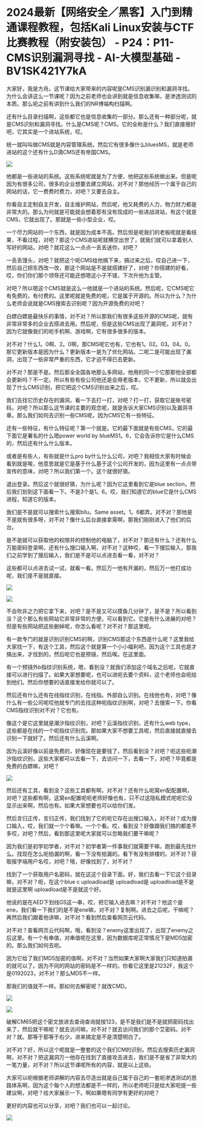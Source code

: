 # 2024最新【网络安全／黑客】入门到精通课程教程，包括Kali Linux安装与CTF比赛教程（附安装包） - P24：P11-CMS识别漏洞寻找 - AI-大模型基础 - BV1SK421Y7kA

大家好，我是方舟。这节课给大家带来的内容呢是CMS识别漏识别和漏洞寻找。为什么会讲这么一节课呢？因为之前老师也会讲到就是信息收集嘛，是渗透测试的本质。那么呃之前有讲到什么我们的NR博端构扫描啊。

还有什么目录扫描啊，这些都它也是信息收集的一部分。那么还有一种部分呢，就是CMS识别和漏洞寻找。什么是CMS呢？CMS。它的全称是什么？我们直接搜好吧，它其实是一个进站系统，哎。

统一就叫叫做CMS就是内容管理系统。然后它有很多像什么bluesMS，就是老师进站的这个还有什么D滴CMS还有帝国CMS。



![](img/c2bb3abc76900966509df0564a08beb6_1.png)

他都是一些进站的系统。这些系统呢就是为了方便，他把这些系统做出来。但是呢因为有很多公司，很多的企业想要去建立网站，对不对？那他经历一个属于自己的网站的话，它一费费时费力，对吧？又要去自主。

你看自主定制自主开发，自主维护网站，然后呢，他又耗费的人力，物力财力都是非常大的。那么为何就是可能就会想着那有没有现成的一些进战进站，有这个就是CMS，它就出现了。那就是一些小型企业，哎。

一个尽力网站的一个东西，就是因为成本不高。然后但是呢我们的老板呢就是看结果，不看过程，对吧？那这个CMS进站呢就横空出世了，就我们就可以拿着别人写好的网站，对吧？就花这么一点点一丢丢迷你，对吧？

一丢丢馒头，对吧？就把这个呃CMS给他搞下来，搞过来之后，哎自己进一下，然后自己把东西改一改，那这个网站是不是就搭建好了，对吧？你搭建的好看，哎，你们你们那个领导还可能还想嗯这小子不错，下次升他为主管。

对吧？所以嗯这个CMS就是这么一他就是一个进站的系统。然后呢，它CMS呢它有免费的，有付费的。这里呢就是免费的呢，它是属于开源的。所以为什么？为什么老师会说就是CMS搜索去识别呢？因为开源免费的对吧？

白嫖白嫖是最快乐的事情，对不对？所以那我们有很多这些开源的CMS呢，就有非常非常多的企业去搭进去用。然后呢，但是这些CMS出现了漏洞呢，对不对？因为它就像我们的呃手机啊、游戏啊，它有很多很多的版本。

对不对？什么1。0啊、2。0啊，那CMS呢它也有，它也有1。02。03。04。0。那它更新版本是因为什么？更新版本一是为了优化网站。二呢二是可能出现了漏洞，出现了一些非常严重的东西，它才迫不得已去更新。

对不对？那是不是。然后那全全国各地那么多网站，他用的同一个它那那他全部都会更新吗？不一定。所以有些有些公司他还是会用老版本，它不更新，所以就会出现了什么CMS识别，把它把这个CMS识别出来之后，哎。

我们去找它历史存在的漏洞，看一下去打一打，对吧？打一打，获取它是账号密码，对吧？所以那么这节课的主要的观念呢，就是告诉大家CMS识别以及漏洞寻章。那么我们如何去识别一些CMS呢，因为CMS它有一些特征。

还有一些特征，有什么特征呢？第一个就是。它的最下面就是有些CMS，它的最下面它是署名的什么嗯power world by blueMS1。6，它会告诉你它是什么CMS的，然后还有什么什么版本。

或者是有些人，有些就是什么pro by什么什么公司，对吧？我相信大家有时候会看到就是唉，他意思就是它是基于什么基于这个公司开发的，因为这里有一点点带宣传的意味，对吧？所以我们第一个。这个就很好猜。

退出登录。然后这个就很好猜，为什么呢？因为它这里看到它是blue section，然后我们划到这下面看一下。不是3个是1。6。哎，我们知道它的blue它是什么CMS进程，知道它的版本。

我们是不是就可以搜索什么搜索bllu。Same asset。1。6都弄。对不对？那他是不是就有很多呀，对不对？像什么后台直接拿需啊，那我们刚刚进入了他们的后台。

是不是就可以获取他的权限并的控制他的电脑了，对不对？那还有什么？还有什么万能密码登录啊，还有什么搜口输入啊，对不对？这种哎，看一下搜后输入，那我们之前学到了搜后输入，我们是不是可以点进去看一看，对不对？

这些都可以点进去试一试，就看一看。然后万一他有开漏的，然后万一他打成功呢，我们是不是就直接。

![](img/c2bb3abc76900966509df0564a08beb6_3.png)

![](img/c2bb3abc76900966509df0564a08beb6_4.png)

不会吹非之力把它拿下来，对吧？是不是又可以摸鱼几分钟了，是不是？所以看到没？这个那么有些网站它非常非常的方便，可以看到它。它是有什么进展的对吧？但是有些网站把这些删掉呢，你怎么看呢？对不对？那这里呢。

有一款专门的就是识别识别CMS的啊，识别CMS那这个东西是什么呢？这里我给大家找一下，有这个工具，然后这个就是算一个小小福利吧，因为这个工具也是才搞出来，才找到的。然后呃它也是预镜，然后唉。在这里面。

有一个预镜外b指纹识别系统，嗯，看到没？就我们添加这个域名之后呢，它就直接可以进行扫描了。如果大家想要呢，也可以进呃去要个资料，这个老师也会呃给到他们。然后你想要的话直接发给你就可以了。

然后还有什么还有在线指纹识别，在线指。外部自么识别。在线他也有，对吧？像什么有一些公司呢哎他就专门的去找这种呃指纹识别啊，对吧？去搜索一下。你看CMS指纹识别对不对？它也有。

像这个是它这里就是潮汐指纹识别，对吧？云溪指纹识别，还有什么web type，这些都是在线的一个呃指纹识别完。那如果大家不想要工具呢，然后直接就直接去识别一下就好了。然后还有什么云溪啊。

因为云溪好像以前是免费的，好像现在是要钱了，然后看到没？对吧？呃这些呃潮汐指纹识别，这些大家都可以去看一下，去访问一下，去看一下，对吧？毕竟都是免费的白嫖嘛，对吧？



![](img/c2bb3abc76900966509df0564a08beb6_6.png)

然后还有工具，看到没？这些工具都有啊，对不对？还有什么呃窝en配配置啊，对吧？这些都有啊，这窝en配置呢呃老师好像也有，只不过这隐私模式呢呃它没显示出来啊，然后也有。如果大家想要也可以给你们发。

然后言归正传，言归正传，我们找到了它的呃它存在出搜口输入，对不对？成为搜口输入，哎，我们就一个个看嘛。一个个看。哎，看到没？好像跟我们搞的都差不多哎，对吧？然后，看到那这里呢大家就可以忽略我们要干嘛呢？

因为我们是初学初学者，对不对？初学者第一件事我们就需要干嘛，跑到最先找什么。找现在怎么呃拍漏的啊，看一下没有拍漏的。看下有没有排楼的。对不对？获取报字端用户名哎，对吧？哦，好像找到了，对不对？

找到了一个获取用户名密码，就在这这个目录下面。好，我们去看一下它这个目录嘛，对不对？呃，在这个blue c uploadload是 uploadload是 uploadload是不是就是这里啊 uploadload是不是就这个好。

他说的是在AED下划线GS这一串，哎，把它输入进去嘛？对不对？他这个是ene，我们看一下我们的是不是ene嘛，对不对？复制啊。进去之后呢，干嘛呢？再然后我们跟着他讲嘛，对不对？看到然后查看网页云代码。

对不对？查看网页云代码啊，哦，看到没？enemy这里出现了，出现了enemy之后这里。有一个有串值，对串值呢在这里，因为数据库呢正常情况下是MD5加密的。那么我们如何去呃。

因为它给了我们MD5加密的值啊，对不对？当然如果大家啊大家我们只知道拍漏的就可以了。因为不同的网站的密码是不一样的。你看它这里是21232F，我这个是0192023，对不对？那么MD5不一样。

那我们的值就不一样。那如何去解密呢？就改CMD。

![](img/c2bb3abc76900966509df0564a08beb6_8.png)

![](img/c2bb3abc76900966509df0564a08beb6_9.png)

破解CM65把这个密文放进去查询查询就按123，是不是我们是不是就把密码找出来了，然后就干嘛呢？就去访问嘛，对不对？就去访问我们的那个艾密码。对不对？就。那等于那等于右少。进来搞定是不是清楚明白了。

对不对？好，所以这个呢就是一整套的这个我们CM的识别，然后去搜索历史漏洞啊，对不对？把这漏洞万一他存在找到了直接攻击进去，我们是不是省了非常大的一笔力量，对不对？所以这节课呢所有的内容，就是以上这些。

大家可以呃根据老师讲解的内容去尽造出就是自己属于自己的一套呃渗透测试的思路体系啊，因为这个每个人的想法都是不一样的，所以老师呢只是给大家呃提一些建议啊，对吧？给大家展示一下。啊如果嗯有同学有更好的对吧？

更好的内容也可以分享，对吧？我们也可以一起讨论。

![](img/c2bb3abc76900966509df0564a08beb6_11.png)
